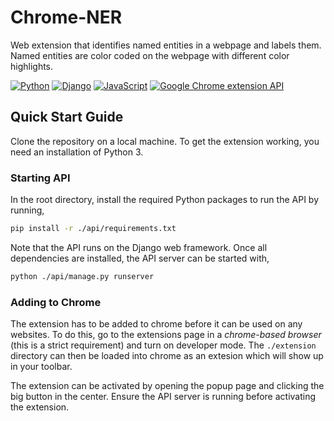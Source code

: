 # Chrome-NER

Web extension that identifies named entities in a webpage and labels them. Named entities are color coded on the webpage with different color highlights.

[![Python](https://img.shields.io/badge/Python-3776AB.svg?style=flat&logo=python&logoColor=white)](https://www.python.org/)
[![Django](https://img.shields.io/badge/Django-092E20.svg?style=flat&logo=django&logoColor=white)](https://www.djangoproject.com/)
[![JavaScript](https://img.shields.io/badge/JavaScript-F7DF1E.svg?style=flat&logo=javascript&logoColor=black)](https://www.javascript.com/)
[![Google Chrome extension API](https://img.shields.io/badge/Google%20Chrome%20extension%20API-4285F4.svg?style=flat&logo=google-chrome&logoColor=white)](https://developer.chrome.com/extensions)

## Quick Start Guide

Clone the repository on a local machine. To get the extension working, you need an installation of Python 3.

### Starting API

In the root directory, install the required Python packages to run the API by running,

```bash
pip install -r ./api/requirements.txt
```

Note that the API runs on the Django web framework. Once all dependencies are installed, the API server can be started with,

```bash
python ./api/manage.py runserver
```

### Adding to Chrome

The extension has to be added to chrome before it can be used on any websites. To do this, go to the extensions page in a *chrome-based browser* (this is a strict requirement) and turn on developer mode. The `./extension` directory can then be loaded into chrome as an extesion which will show up in your toolbar.

The extension can be activated by opening the popup page and clicking the big button in the center. Ensure the API server is running before activating the extension.
